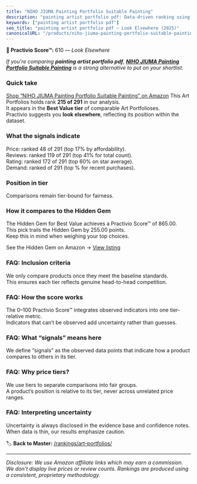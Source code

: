 ```yaml
---
title: "NIHO JIUMA Painting Portfolio Suitable Painting"
description: "painting artist portfolio pdf: Data-driven ranking using the Practivio Score™. Positioned by quality, value, demand, findability, momentum."
keywords: ["painting artist portfolio pdf"]
seo_title: "painting artist portfolio pdf — Look Elsewhere (2025)"
canonicalURL: "/products/niho-jiuma-painting-portfolio-suitable-painting-B09TVPNPKD/"
---
```


**🚫 Practivio Score™:** 610 — _Look Elsewhere_


*If you're comparing **painting artist portfolio pdf**, **[NIHO JIUMA Painting Portfolio Suitable Painting](https://www.amazon.com/dp/B09TVPNPKD?tag=practivio-20)** is a strong alternative to put on your shortlist.*
### Quick take
[Shop “NIHO JIUMA Painting Portfolio Suitable Painting” on Amazon](https://www.amazon.com/dp/B09TVPNPKD?tag=practivio-20)
This Art Portfolios holds rank **215 of 291** in our analysis.  
It appears in the **Best Value tier** of comparable Art Portfolioses.  
Practivio suggests you **look elsewhere**, reflecting its position within the dataset.

### What the signals indicate
Price: ranked 48 of 291 (top 17% by affordability).  
Reviews: ranked 119 of 291 (top 41% for total count).  
Rating: ranked 172 of 291 (top 60% on star average).  
Demand: ranked  of 291 (top % for recent purchases).

### Position in tier
Comparisons remain tier-bound for fairness.

### How it compares to the Hidden Gem
The Hidden Gem for Best Value achieves a Practivio Score™ of 865.00.  
This pick trails the Hidden Gem by 255.00 points.  
Keep this in mind when weighing your top choices.  

See the Hidden Gem on Amazon → [View listing](https://www.amazon.com/dp/B0CKX61ML4?tag=practivio-20)

### FAQ: Inclusion criteria
We only compare products once they meet the baseline standards.  
This ensures each tier reflects genuine head-to-head competition.

### FAQ: How the score works
The 0–100 Practivio Score™ integrates observed indicators into one tier-relative metric.  
Indicators that can’t be observed add uncertainty rather than guesses.

### FAQ: What “signals” means here
We define “signals” as the observed data points that indicate how a product compares to others in its tier.

### FAQ: Why price tiers?
We use tiers to separate comparisons into fair groups.  
A product’s position is relative to its tier, never across unrelated price ranges.

### FAQ: Interpreting uncertainty
Uncertainty is always disclosed in the evidence base and confidence notes.  
When data is thin, our results emphasize caution.


🏷️ **Back to Master:** [/rankings/art-portfolios/](/rankings/art-portfolios/)

---
_Disclosure: We use Amazon affiliate links which may earn a commission. We don’t display live prices or review counts. Rankings are produced using a consistent, proprietary methodology._
